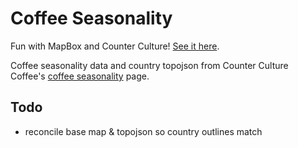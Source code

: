 # Coffee Seasonality

Fun with MapBox and Counter Culture! [See it here](http://stenington.github.io/coffee-seasonality).

Coffee seasonality data and country topojson from Counter Culture Coffee's [coffee seasonality](https://counterculturecoffee.com/learn/coffee-seasonality) page.

## Todo

* reconcile base map & topojson so country outlines match